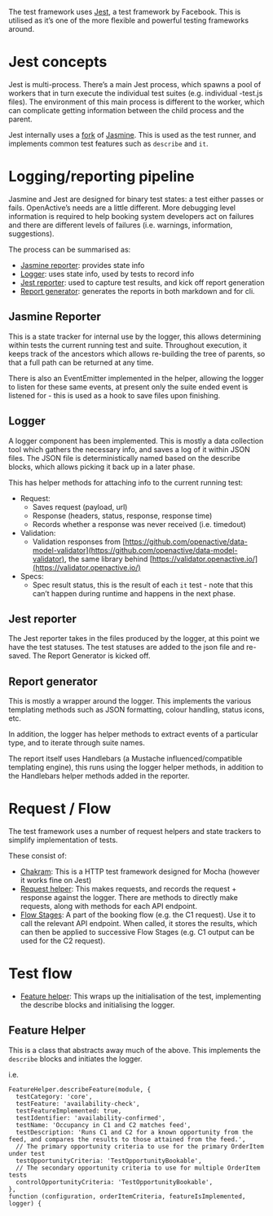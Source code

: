 The test framework uses [Jest](https://jestjs.io/), a test framework by Facebook. This is utilised as it’s one of the more flexible and powerful testing frameworks around.

# Jest concepts

Jest is multi-process. There’s a main Jest process, which spawns a pool of workers that in turn execute the individual test suites (e.g. individual -test.js files). The environment of this main process is different to the worker, which can complicate getting information between the child process and the parent.

Jest internally uses a [fork](https://github.com/facebook/jest/tree/master/packages/jest-jasmine2) of [Jasmine](https://jasmine.github.io/). This is used as the test runner, and implements common test features such as `describe` and `it`.

# Logging/reporting pipeline

Jasmine and Jest are designed for binary test states: a test either passes or fails. OpenActive’s needs are a little different. More debugging level information is required to help booking system developers act on failures and there are different levels of failures (i.e. warnings, information, suggestions).

The process can be summarised as:

- [Jasmine reporter](test/test-framework/jasmine-state-reporter.js): provides state info
- [Logger](test/helpers/logger.js): uses state info, used by tests to record info
- [Jest reporter](test/reporter.js): used to capture test results, and kick off report generation
- [Report generator](test/report-generator.js): generates the reports in both markdown and for cli.

## Jasmine Reporter

This is a state tracker for internal use by the logger, this allows determining within tests the current running test and suite. Throughout execution, it keeps track of the ancestors which allows re-building the tree of parents, so that a full path can be returned at any time.

There is also an EventEmitter implemented in the helper, allowing the logger to listen for these same events, at present only the suite ended event is listened for - this is used as a hook to save files upon finishing.

## Logger

A logger component has been implemented. This is mostly a data collection tool which gathers the necessary info, and saves a log of it within JSON files. The JSON file is deterministically named based on the describe blocks, which allows picking it back up in a later phase.

This has helper methods for attaching info to the current running test:

- Request:
    - Saves request (payload, url)
    - Response (headers, status, response, response time)
    - Records whether a response was never received (i.e. timedout)
- Validation:
    - Validation responses from [https://github.com/openactive/data-model-validator](https://github.com/openactive/data-model-validator), the same library behind [https://validator.openactive.io/](https://validator.openactive.io/)
- Specs:
    - Spec result status, this is the result of each `it` test - note that this can’t happen during runtime and happens in the next phase.

## Jest reporter

The Jest reporter takes in the files produced by the logger, at this point we have the test statuses. The test statuses are added to the json file and re-saved. The Report Generator is kicked off.

## Report generator

This is mostly a wrapper around the logger. This implements the various templating methods such as JSON formatting, colour handling, status icons, etc.

In addition, the logger has helper methods to extract events of a particular type, and to iterate through suite names.

The report itself uses Handlebars (a Mustache influenced/compatible templating engine), this runs using the logger helper methods, in addition to the Handlebars helper methods added in the reporter.


# Request / Flow

The test framework uses a number of request helpers and state trackers to simplify implementation of tests.

These consist of:

- [Chakram](http://dareid.github.io/chakram/): This is a HTTP test framework designed for Mocha (however it works fine on Jest)
- [Request helper](test/helpers/request-helper.js): This makes requests, and records the request + response against the logger. There are methods to directly make requests, along with methods for each API endpoint.
- [Flow Stages](test/helpers/flow-stages/flow-stage.js): A part of the booking flow (e.g. the C1 request). Use it to call the relevant API endpoint. When called, it stores the results, which can then be applied to successive Flow Stages (e.g. C1 output can be used for the C2 request).
# Test flow

- [Feature helper](test/helpers/feature-helper.js): This wraps up the initialisation of the test, implementing the describe blocks and initialising the logger.

## Feature Helper

This is a class that abstracts away much of the above. This implements the `describe` blocks and initiates the logger.

i.e.

```
FeatureHelper.describeFeature(module, {
  testCategory: 'core',
  testFeature: 'availability-check',
  testFeatureImplemented: true,
  testIdentifier: 'availability-confirmed',
  testName: 'Occupancy in C1 and C2 matches feed',
  testDescription: 'Runs C1 and C2 for a known opportunity from the feed, and compares the results to those attained from the feed.',
  // The primary opportunity criteria to use for the primary OrderItem under test
  testOpportunityCriteria: 'TestOpportunityBookable',
  // The secondary opportunity criteria to use for multiple OrderItem tests
  controlOpportunityCriteria: 'TestOpportunityBookable',
},
function (configuration, orderItemCriteria, featureIsImplemented, logger) {
```
